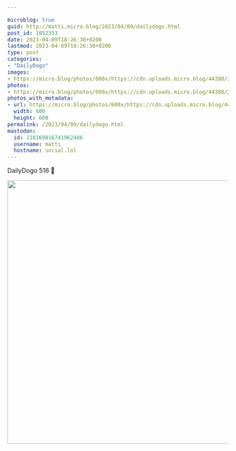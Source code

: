 ```yaml
---

microblog: true
guid: http://matti.micro.blog/2023/04/09/dailydogo.html
post_id: 1852353
date: 2023-04-09T18:26:30+0200
lastmod: 2023-04-09T18:26:30+0200
type: post
categories:
- "DailyDogo"
images:
- https://micro.blog/photos/600x/https://cdn.uploads.micro.blog/44388/2023/f7d1cd9f4b.jpg
photos:
- https://micro.blog/photos/600x/https://cdn.uploads.micro.blog/44388/2023/f7d1cd9f4b.jpg
photos_with_metadata:
- url: https://micro.blog/photos/600x/https://cdn.uploads.micro.blog/44388/2023/f7d1cd9f4b.jpg
  width: 600
  height: 600
permalink: /2023/04/09/dailydogo.html
mastodon:
  id: 110169816741962486
  username: matti
  hostname: social.lol
---
```

DailyDogo 516 🐶

<img src="https://micro.blog/photos/600x/https://blog.martin-haehnel.de/uploads/2023/f7d1cd9f4b.jpg" width="600" height="600" alt="" />
